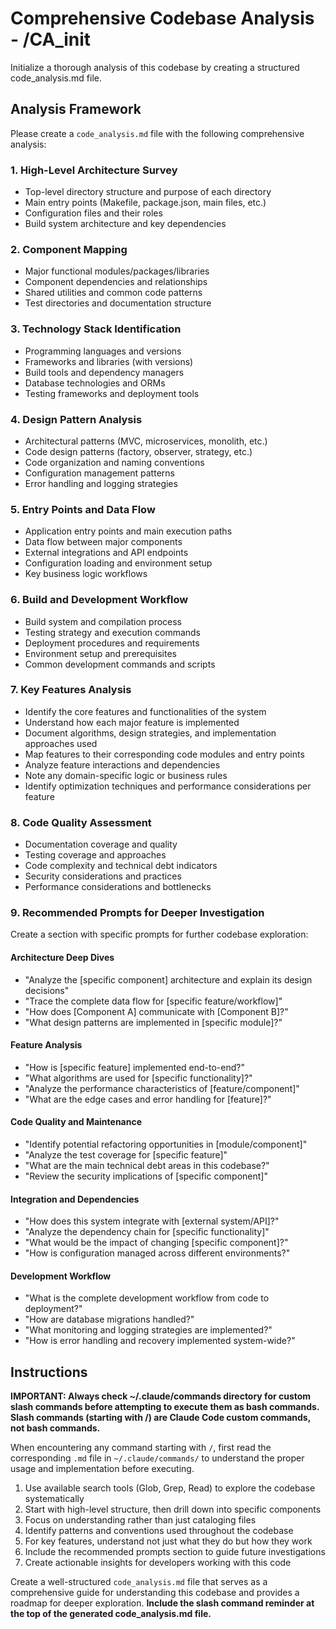 # Comprehensive Codebase Analysis - /CA_init

Initialize a thorough analysis of this codebase by creating a structured code_analysis.md file.

## Analysis Framework

Please create a `code_analysis.md` file with the following comprehensive analysis:

### 1. High-Level Architecture Survey
- Top-level directory structure and purpose of each directory
- Main entry points (Makefile, package.json, main files, etc.)
- Configuration files and their roles
- Build system architecture and key dependencies

### 2. Component Mapping
- Major functional modules/packages/libraries
- Component dependencies and relationships
- Shared utilities and common code patterns
- Test directories and documentation structure

### 3. Technology Stack Identification
- Programming languages and versions
- Frameworks and libraries (with versions)
- Build tools and dependency managers
- Database technologies and ORMs
- Testing frameworks and deployment tools

### 4. Design Pattern Analysis
- Architectural patterns (MVC, microservices, monolith, etc.)
- Code design patterns (factory, observer, strategy, etc.)
- Code organization and naming conventions
- Configuration management patterns
- Error handling and logging strategies

### 5. Entry Points and Data Flow
- Application entry points and main execution paths
- Data flow between major components
- External integrations and API endpoints
- Configuration loading and environment setup
- Key business logic workflows

### 6. Build and Development Workflow
- Build system and compilation process
- Testing strategy and execution commands
- Deployment procedures and requirements
- Environment setup and prerequisites
- Common development commands and scripts

### 7. Key Features Analysis
- Identify the core features and functionalities of the system
- Understand how each major feature is implemented
- Document algorithms, design strategies, and implementation approaches used
- Map features to their corresponding code modules and entry points
- Analyze feature interactions and dependencies
- Note any domain-specific logic or business rules
- Identify optimization techniques and performance considerations per feature

### 8. Code Quality Assessment
- Documentation coverage and quality
- Testing coverage and approaches
- Code complexity and technical debt indicators
- Security considerations and practices
- Performance considerations and bottlenecks

### 9. Recommended Prompts for Deeper Investigation
Create a section with specific prompts for further codebase exploration:

#### Architecture Deep Dives
- "Analyze the [specific component] architecture and explain its design decisions"
- "Trace the complete data flow for [specific feature/workflow]"
- "How does [Component A] communicate with [Component B]?"
- "What design patterns are implemented in [specific module]?"

#### Feature Analysis
- "How is [specific feature] implemented end-to-end?"
- "What algorithms are used for [specific functionality]?"
- "Analyze the performance characteristics of [feature/component]"
- "What are the edge cases and error handling for [feature]?"

#### Code Quality and Maintenance
- "Identify potential refactoring opportunities in [module/component]"
- "Analyze the test coverage for [specific feature]"
- "What are the main technical debt areas in this codebase?"
- "Review the security implications of [specific component]"

#### Integration and Dependencies  
- "How does this system integrate with [external system/API]?"
- "Analyze the dependency chain for [specific functionality]"
- "What would be the impact of changing [specific component]?"
- "How is configuration managed across different environments?"

#### Development Workflow
- "What is the complete development workflow from code to deployment?"
- "How are database migrations handled?"
- "What monitoring and logging strategies are implemented?"
- "How is error handling and recovery implemented system-wide?"

## Instructions

**IMPORTANT: Always check ~/.claude/commands directory for custom slash commands before attempting to execute them as bash commands. Slash commands (starting with /) are Claude Code custom commands, not bash commands.**

When encountering any command starting with `/`, first read the corresponding `.md` file in `~/.claude/commands/` to understand the proper usage and implementation before executing.

1. Use available search tools (Glob, Grep, Read) to explore the codebase systematically
2. Start with high-level structure, then drill down into specific components
3. Focus on understanding rather than just cataloging files
4. Identify patterns and conventions used throughout the codebase
5. For key features, understand not just what they do but how they work
6. Include the recommended prompts section to guide future investigations
7. Create actionable insights for developers working with this code

Create a well-structured `code_analysis.md` file that serves as a comprehensive guide for understanding this codebase and provides a roadmap for deeper exploration. **Include the slash command reminder at the top of the generated code_analysis.md file.**